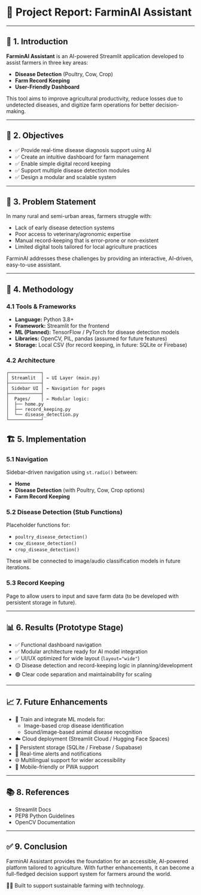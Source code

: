 # 📝 Project Report: FarminAI Assistant

---

## 📌 1. Introduction

**FarminAI Assistant** is an AI-powered Streamlit application developed to assist farmers in three key areas:

- **Disease Detection** (Poultry, Cow, Crop)
- **Farm Record Keeping**
- **User-Friendly Dashboard**

This tool aims to improve agricultural productivity, reduce losses due to undetected diseases, and digitize farm operations for better decision-making.

---

## 🎯 2. Objectives

- ✅ Provide real-time disease diagnosis support using AI
- ✅ Create an intuitive dashboard for farm management
- ✅ Enable simple digital record keeping
- ✅ Support multiple disease detection modules
- ✅ Design a modular and scalable system

---

## 🧩 3. Problem Statement

In many rural and semi-urban areas, farmers struggle with:

- Lack of early disease detection systems
- Poor access to veterinary/agronomic expertise
- Manual record-keeping that is error-prone or non-existent
- Limited digital tools tailored for local agriculture practices

FarminAI addresses these challenges by providing an interactive, AI-driven, easy-to-use assistant.

---

## 🔧 4. Methodology

### 4.1 Tools & Frameworks
- **Language:** Python 3.8+
- **Framework:** Streamlit for the frontend
- **ML (Planned):** TensorFlow / PyTorch for disease detection models
- **Libraries:** OpenCV, PIL, pandas (assumed for future features)
- **Storage:** Local CSV (for record keeping, in future: SQLite or Firebase)

### 4.2 Architecture

```text
┌────────────┐
│ Streamlit  │ ← UI Layer (main.py)
├────────────┤
│ Sidebar UI │ ← Navigation for pages
├────────────┤
│  Pages/    │ ← Modular logic:
│  ├── home.py
│  ├── record_keeping.py
│  └── disease_detection.py
└────────────┘
```


## 🏗️ 5. Implementation

### 5.1 Navigation
Sidebar-driven navigation using `st.radio()` between:

- **Home**
- **Disease Detection** (with Poultry, Cow, Crop options)
- **Farm Record Keeping**

### 5.2 Disease Detection (Stub Functions)
Placeholder functions for:

- `poultry_disease_detection()`
- `cow_disease_detection()`
- `crop_disease_detection()`

These will be connected to image/audio classification models in future iterations.

### 5.3 Record Keeping
Page to allow users to input and save farm data (to be developed with persistent storage in future).

---

## 📊 6. Results (Prototype Stage)

- ✅ Functional dashboard navigation
- ✅ Modular architecture ready for AI model integration
- ✅ UI/UX optimized for wide layout (`layout="wide"`)
- 🟡 Disease detection and record-keeping logic in planning/development
- 🟢 Clear code separation and maintainability for scaling

---

## 📈 7. Future Enhancements

- 🧠 Train and integrate ML models for:
    - Image-based crop disease identification
    - Sound/image-based animal disease recognition
- ☁️ Cloud deployment (Streamlit Cloud / Hugging Face Spaces)
- 💾 Persistent storage (SQLite / Firebase / Supabase)
- 🔔 Real-time alerts and notifications
- 🌐 Multilingual support for wider accessibility
- 📱 Mobile-friendly or PWA support

---

## 📚 8. References

- Streamlit Docs
- PEP8 Python Guidelines
- OpenCV Documentation

---

## ✅ 9. Conclusion

FarminAI Assistant provides the foundation for an accessible, AI-powered platform tailored to agriculture. With further enhancements, it can become a full-fledged decision support system for farmers around the world.

🧑‍🌾 Built to support sustainable farming with technology.
